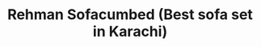 ---
title: "Rehman Sofacumbed (Best sofa set in Karachi)"
url: /karachi/rehman-sofacumbed-best-sofa-set-in-karachi/
shop: Möbel
---